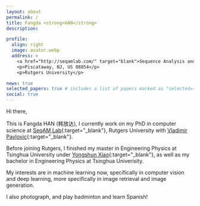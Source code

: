 ```yaml
---
layout: about
permalink: /
title: Fangda <strong>HAN</strong>
description:

profile:
  align: right
  image: avator.webp
  address: >
    <a href="http://seqamlab.com/" target="blank">Sequence Analysis and Modeling</a>
    <p>Piscataway, NJ, US 08854</p>
    <p>Rutgers University</p>

news: true
selected_papers: true # includes a list of papers marked as "selected={true}"
social: true
---
```


Hi there, 

This is Fangda HAN (韩放达), I currently work on my PhD in computer science at [SeqAM Lab](http://seqamlab.com/){:target="\_blank"}, Rutgers University with [Vladimir Pavlovic](http://seqamlab.com/profile/?smid=218){:target="\_blank"}. 

Before joining Rutgers, I finished my master in Engineering Physics at Tsinghua University under [Yongshun Xiao](https://www.researchgate.net/profile/Yongshun_Xiao2){:target="\_blank"}, as well as my bachelor in Engineering Physics at Tsinghua Univerisity.

My interests are in machine learning now, specifically in computer vision and deep learning, more specifically in image retrieval and image generation.

I also photograph, and play badminton and learn Spanish! 
